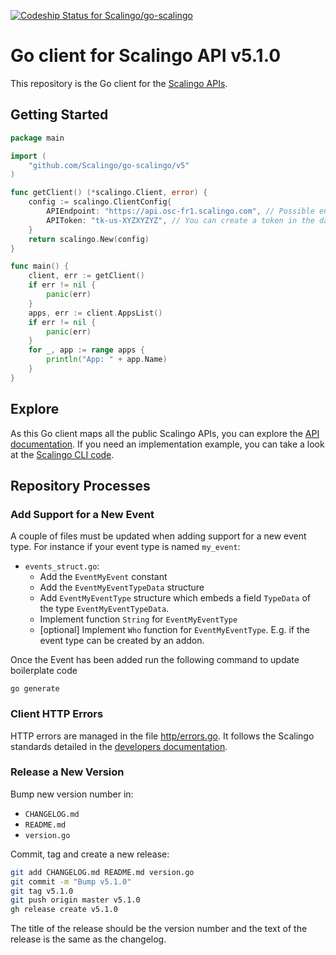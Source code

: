 [ ![Codeship Status for Scalingo/go-scalingo](https://app.codeship.com/projects/cf518dc0-0034-0136-d6b3-5a0245e77f67/status?branch=master)](https://app.codeship.com/projects/279805)

# Go client for Scalingo API v5.1.0

This repository is the Go client for the [Scalingo APIs](https://developers.scalingo.com/).

## Getting Started

```go
package main

import (
	"github.com/Scalingo/go-scalingo/v5"
)

func getClient() (*scalingo.Client, error) {
	config := scalingo.ClientConfig{
		APIEndpoint: "https://api.osc-fr1.scalingo.com", // Possible endpoints can be found at https://developers.scalingo.com/#endpoints
		APIToken: "tk-us-XYZXYZYZ", // You can create a token in the dashboard at Profile > Token > Create new token
	}
	return scalingo.New(config)
}

func main() {
	client, err := getClient()
	if err != nil {
		panic(err)
	}
	apps, err := client.AppsList()
	if err != nil {
		panic(err)
	}
	for _, app := range apps {
		println("App: " + app.Name)
	}
}
```

## Explore

As this Go client maps all the public Scalingo APIs, you can explore the [API documentation](https://developers.scalingo.com/).
If you need an implementation example, you can take a look at the [Scalingo CLI code](https://github.com/Scalingo/cli).

## Repository Processes

### Add Support for a New Event

A couple of files must be updated when adding support for a new event type. For
instance if your event type is named `my_event`:
* `events_struct.go`:
    * Add the `EventMyEvent` constant
    * Add the `EventMyEventTypeData` structure
    * Add `EventMyEventType` structure which embeds a field `TypeData` of the
        type `EventMyEventTypeData`.
    * Implement function `String` for `EventMyEventType`
    * [optional] Implement `Who` function for `EventMyEventType`. E.g. if the
        event type can be created by an addon.

Once the Event has been added run the following command to update boilerplate code

```
go generate
```

### Client HTTP Errors

HTTP errors are managed in the file
[http/errors.go](https://github.com/Scalingo/go-scalingo/blob/master/http/errors.go).
It follows the Scalingo standards detailed in the [developers
documentation](https://developers.scalingo.com/index#errors).

### Release a New Version

Bump new version number in:

- `CHANGELOG.md`
- `README.md`
- `version.go`

Commit, tag and create a new release:

```sh
git add CHANGELOG.md README.md version.go
git commit -m "Bump v5.1.0"
git tag v5.1.0
git push origin master v5.1.0
gh release create v5.1.0
```

The title of the release should be the version number and the text of the
release is the same as the changelog.
